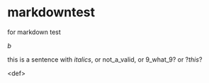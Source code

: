 # markdowntest
for markdown test

_b_

this is a sentence with _italics_, or not_a_valid, or 9_what_9? or ?_this_?

<abc>

&lt;def&gt;


